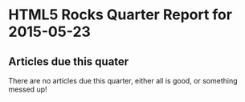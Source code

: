 HTML5 Rocks Quarter Report for 2015-05-23
=========================================

Articles due this quater
------------------------

There are no articles due this quarter, either all is good, or something messed up!

